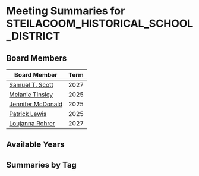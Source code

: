 # Meeting Summaries for STEILACOOM_HISTORICAL_SCHOOL_DISTRICT

## Board Members

| Board Member       | Term           |
|--------------------|----------------|
| [Samuel T. Scott](board_member_235.md) | 2027 |
| [Melanie Tinsley](board_member_236.md) | 2025 |
| [Jennifer McDonald](board_member_237.md) | 2025 |
| [Patrick Lewis](board_member_238.md) | 2025 |
| [Loujanna Rohrer](board_member_239.md) | 2027 |

## Available Years

## Summaries by Tag
